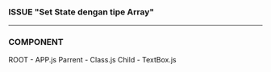 ### ISSUE "Set State dengan tipe Array"
-----------------------------------------
### COMPONENT
ROOT - APP.js
Parrent - Class.js
Child - TextBox.js
